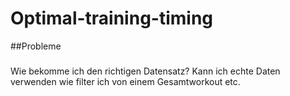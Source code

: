 # Optimal-training-timing
##Probleme
### 
Wie bekomme ich den richtigen Datensatz?
Kann ich echte Daten verwenden wie filter ich von einem Gesamtworkout etc. 
